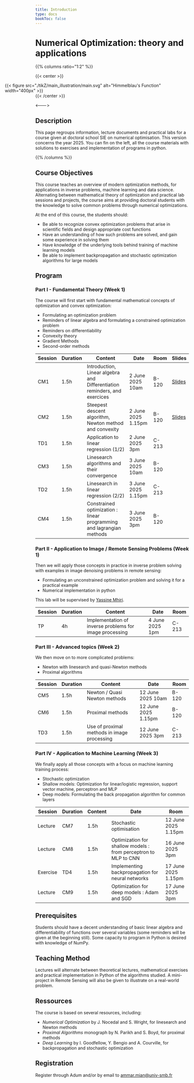 ```yaml
---
title: Introduction
type: docs
bookToc: false
---
```


# Numerical Optimization: theory and applications



{{% columns ratio="1:2" %}} <!-- begin columns block -->

{{< center >}}
<div style="margin-left:-100px; ">
{{< figure
  src="./tikZ/main_illustration/main.svg"
  alt="Himmelblau's Function"
  width="400px"
>}}
</div>
{{< /center >}}

<---> <!-- magic separator, between columns -->

## Description 

This page regroups information, lecture documents and practical labs for a course given at doctoral school SIE on numerical optimisation. This version concerns the year 2025. You can fin on the left, all the course materials with solutions to exercises and implementation of programs in python.

{{% /columns %}}

## Course Objectives

This course teaches an overview of modern optimization methods, for applications in inverse problems, machine learning and data science. Alternating between mathematical theory of optimization and practical lab sessions and projects, the course aims at providing doctoral students with the knowledge to solve common problems through numerical optimizations. 

At the end of this course, the students should:

* Be able to recognize convex optimization problems that arise in scientific fields and design appropriate cost functions
* Have an understanding of how such problems are solved, and gain some experience in solving them
* Have knowledge of the underlying tools behind training of machine learning models
* Be able to implement backpropagation and stochastic optimization algorithms for large models



## Program

### Part I - Fundamental Theory (Week 1)

The course will first start with fundamental mathematical concepts of optimization and convex optimization:

* Formulating an optimization problem
* Reminders of linear algebra and formulating a constrained optimization problem
* Reminders on differentiability
* Convexity theory
* Gradient Methods
* Second-order methods

 Session | Duration | Content | Date | Room | Slides |
---------|----------|---------|------|----------|---|
 CM1 | 1.5h | Introduction, Linear algebra and Differentiation reminders, and exercices | 2 June 2025 10am | B-120 | [Slides](./slides/01_introduction/main.pdf) |
 CM2 | 1.5h | Steepest descent algorithm, Newton method and convexity | 2 June 2025 1.15pm | B-120 | [Slides](./slides/02_unconstrained_basics/main.pdf)
 TD1 | 1.5h | Application to linear regression (1/2) | 2 June 2025 3pm | C-213 |
 CM3 | 1.5h | Linesearch algorithms and their convergence | 3 June 2025 10am | B-120 |
 TD2 | 1.5h | Linesearch in linear regression (2/2)| 3 June 2025 1.15pm | C-213 |
 CM4 | 1.5h | Constrained optimization : linear programming and lagrangian methods | 3 June 2025 3pm | B-120 |

### Part II - Application to Image / Remote Sensing Problems (Week 1)

Then we will apply those concepts in practice in inverse problem solving with examples in image denoising problems in remote sensing:

* Formulating an unconstrained optimization problem and solving it for a practical example
* Numerical implementation in python

This lab will be supervised by [Yassine Mhiri](https://y-mhiri.github.io).

 Session | Duration | Content | Date | Room |
---------|----------|---------|------|------|
 TP | 4h | Implementation of inverse problems for image processing | 4 June 2025 1pm | C-213 |

### Part III - Advanced topics (Week 2)

We then move on to more complicated problems:

* Newton with linesearch and quasi-Newton methods
* Proximal algorithms

| Session | Duration | Content | Date | Room |
|---------|----------|---------|------|------|
| CM5 | 1.5h | Newton / Quasi Newton methods | 12 June 2025 10am | B-120 |
| CM6 | 1.5h | Proximal methods | 12 June 2025 1.15pm | B-120 |
| TD3 | 1.5h | Use of proximal methods in image processing | 12 June 2025 3pm | C-213 |

### Part IV - Application to Machine Learning (Week 3)

We finally apply all those concepts with a focus on machine learning training process:

* Stochastic optimization 
* Shallow models: Optimization for linear/logistic regression, support vector machine, perceptron and MLP
* Deep models: Formulating the back propagation algorithm for common layers

| Session | Duration | Content | Date | Room |
|---------|----------|---------|------|------|
| Lecture | CM7 | 1.5h | Stochastic optimisation | 12 June 2025 1.15pm | B-120 |
| Lecture | CM8 | 1.5h | Optimization for shallow models : from perceptron to MLP to CNN | 16 June 2025 3pm | B-120 |
| Exercise | TD4 | 1.5h | Implementing backpropagation for neural networks | 17 June 2025 1.15pm | C-213 |
| Lecture | CM9 | 1.5h | Optimization for deep models : Adam and SGD | 17 June 2025 3pm | B-120 |

## Prerequisites

Students should have a decent understanding of basic linear algebra and differentiability of functions over several variables (some reminders will be given at the beginning still). Some capacity to program in Python is desired with knowledge of NumPy.

## Teaching Method

Lectures will alternate between theoretical lectures, mathematical exercises and practical implementation in Python of the algorithms studied. A mini-project in Remote Sensing will also be given to illustrate on a real-world problem.

## Ressources

The course is based on several resources, including:
* *Numerical Optimization* by J. Nocedal and S. Wright, for linesearch and Newton methods
* *Proximal Algorithms* monograph by N. Parikh and S. Boyd, for proximal methods
* *Deep Learning* by I. Goodfellow, Y. Bengio and A. Courville, for backpropagation and stochastic optimization

## Registration

Register through Adum and/or by email to ammar.mian@univ-smb.fr
